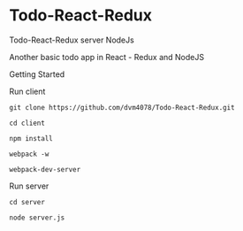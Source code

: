 # Todo-React-Redux
Todo-React-Redux server NodeJs

Another basic todo app in React - Redux and NodeJS

Getting Started

Run client

`git clone https://github.com/dvm4078/Todo-React-Redux.git`

`cd client`

`npm install`

`webpack -w`

`webpack-dev-server`

Run server

`cd server`

`node server.js`
